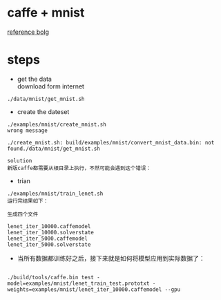 # caffe + mnist

[reference bolg](http://www.cnblogs.com/yymn/p/4553671.html)

# steps
* get the data  
download form internet
``` 
./data/mnist/get_mnist.sh
```

* create the dateset
```
./examples/mnist/create_mnist.sh
wrong message

./create_mnist.sh: build/examples/mnist/convert_mnist_data.bin: not found./data/mnist/get_mnist.sh

solution
新版caffe都需要从根目录上执行，不然可能会遇到这个错误：

```


* trian
```
./examples/mnist/train_lenet.sh
运行完结果如下：

生成四个文件

lenet_iter_10000.caffemodel         
lenet_iter_10000.solverstate      
lenet_iter_5000.caffemodel         
lenet_iter_5000.solverstate 
```

* 当所有数据都训练好之后，接下来就是如何将模型应用到实际数据了：
```

./build/tools/caffe.bin test -model=examples/mnist/lenet_train_test.prototxt -weights=examples/mnist/lenet_iter_10000.caffemodel --gpu
```
